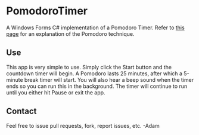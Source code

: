 # PomodoroTimer
A Windows Forms C# implementation of a Pomodoro Timer. Refer to [this page](https://en.wikipedia.org/wiki/Pomodoro_Technique) for an explanation of the Pomodoro technique.

## Use
This app is very simple to use. Simply click the Start button and the countdown timer will begin. A Pomodoro lasts 25 minutes, after which a 5-minute break timer will start. You will also hear a beep sound when the timer ends so you can run this in the background. The timer will continue to run until you either hit Pause or exit the app.

## Contact
Feel free to issue pull requests, fork, report issues, etc.
-Adam